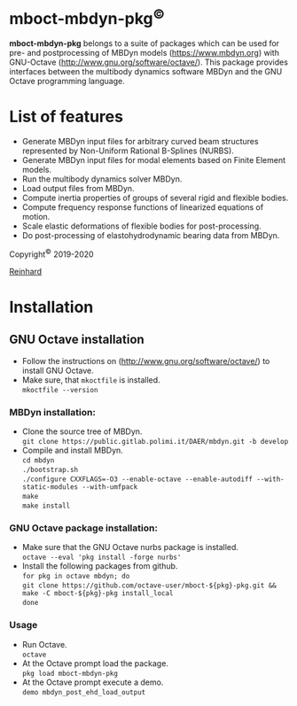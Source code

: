 # mboct-mbdyn-pkg<sup>&copy;</sup>
**mboct-mbdyn-pkg** belongs to a suite of packages which can be used for pre- and postprocessing of MBDyn models (https://www.mbdyn.org) with GNU-Octave (http://www.gnu.org/software/octave/). This package provides interfaces between the multibody dynamics software MBDyn and the GNU Octave programming language.

# List of features
  - Generate MBDyn input files for arbitrary curved beam structures represented by Non-Uniform Rational B-Splines (NURBS).
  - Generate MBDyn input files for modal elements based on Finite Element models.
  - Run the multibody dynamics solver MBDyn.  
  - Load output files from MBDyn.
  - Compute inertia properties of groups of several rigid and flexible bodies.
  - Compute frequency response functions of linearized equations of motion.
  - Scale elastic deformations of flexible bodies for post-processing.
  - Do post-processing of elastohydrodynamic bearing data from MBDyn.

Copyright<sup>&copy;</sup> 2019-2020

[Reinhard](mailto:octave-user@a1.net)

# Installation

## GNU Octave installation
  - Follow the instructions on (http://www.gnu.org/software/octave/) to install GNU Octave.  
  - Make sure, that `mkoctfile` is installed.  
    `mkoctfile --version` 

### MBDyn installation:
  - Clone the source tree of MBDyn.  
    `git clone https://public.gitlab.polimi.it/DAER/mbdyn.git -b develop`
  - Compile and install MBDyn.  
    `cd mbdyn`  
    `./bootstrap.sh`  
    `./configure CXXFLAGS=-O3 --enable-octave --enable-autodiff --with-static-modules --with-umfpack`  
    `make`  
    `make install`

### GNU Octave package installation:
  - Make sure that the GNU Octave nurbs package is installed.  
    `octave --eval 'pkg install -forge nurbs'`
  - Install the following packages from github.  
    `for pkg in octave mbdyn; do`    
        `git clone https://github.com/octave-user/mboct-${pkg}-pkg.git && make -C mboct-${pkg}-pkg install_local`	  
    `done`

### Usage
  - Run Octave.  
    `octave`
  - At the Octave prompt load the package.   
    `pkg load mboct-mbdyn-pkg`
  - At the Octave prompt execute a demo.  
    `demo mbdyn_post_ehd_load_output`
	
